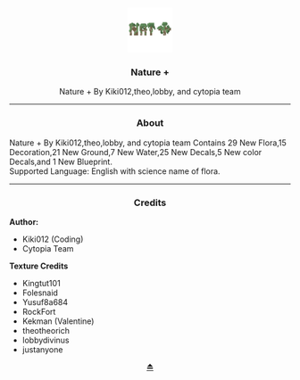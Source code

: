 <div align="center">
<img src="icon.png" alt="Logo" width="80" height="80" style="margin-top:5px;">

  <h3 align="center">Nature +</h3>

  <p align="center">
Nature + By Kiki012,theo,lobby, and cytopia team</p>
  
</div><hr>
<h3 align="center">About</h3>

Nature + By Kiki012,theo,lobby, and cytopia team
Contains 29 New Flora,15 Decoration,21 New Ground,7 New Water,25 New Decals,5 New color Decals,and 1 New Blueprint.<br>
Supported Language: English with science name of flora.<br />
<hr>
<h3 align="center">Credits</h3>
  <b>Author:</b>
  <ul><li>Kiki012 (Coding)</li><li>Cytopia Team</li></ul>
  <b>Texture Credits</b>
  <ul>
    <li>Kingtut101</li>
    <li>Folesnaid</li>
    <li>Yusuf8a684</li>
    <li>RockFort</li>
    <li>Kekman (Valentine)</li>
    <li>theotheorich</li>
    <li>lobbydivinus</li>
    <li>justanyone</li>
  </ul>
<p align="center" class="lead"><a href="#top">⏏️</a>
